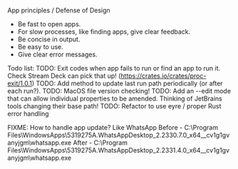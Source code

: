 App principles / Defense of Design
- Be fast to open apps.
- For slow processes, like finding apps, give clear feedback.
- Be concise in output.
- Be easy to use.
- Give clear error messages.

Todo list:
TODO: Exit codes when app fails to run or find an app to run it. Check Stream Deck can pick that up! (https://crates.io/crates/proc-exit/1.0.1)
TODO: Add method to update last run path periodically (or after each run?).
TODO: MacOS file version checking!
TODO: Add an --edit mode that can allow individual properties to be amended. Thinking of JetBrains tools changing their base path!
TODO: Refactor to use eyre / proper Rust error handling

FIXME: How to handle app update? Like WhatsApp
Before - C:\Program Files\WindowsApps\5319275A.WhatsAppDesktop_2.2330.7.0_x64__cv1g1gvanyjgm\whatsapp.exe
After - C:\Program Files\WindowsApps\5319275A.WhatsAppDesktop_2.2331.4.0_x64__cv1g1gvanyjgm\whatsapp.exe